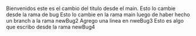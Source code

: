 Bienvenidos este es el cambio del titulo desde el main.
Esto lo cambie desde la rama de bug
Esto lo cambie en la rama main luego de haber hecho un branch a la rama newBug2
Agrego una linea en nweBug3
Esto es algo que escribo desde la rama newBug4